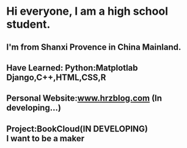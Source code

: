 # Hi everyone, I am a high school student.
## I'm from Shanxi Provence in China Mainland.
## Have Learned: Python:Matplotlab Django,C++,HTML,CSS,R
## Personal Website:www.hrzblog.com (In developing...)
## Project:BookCloud(IN DEVELOPING) <br> I want to be a maker
